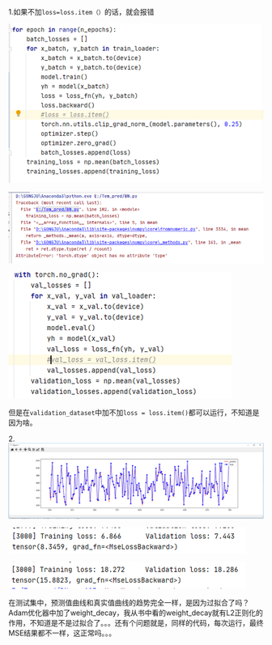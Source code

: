 1.如果不加`loss=loss.item（）`的话，就会报错

![image](./img/pic1.png)

![image text](./img/pic2.jpg)

![image text](./img/pic3.jpg)





​	但是在`validation_dataset`中加不加`loss = loss.item()`都可以运行，不知道是因为啥。

2.![image text](./img/pic4.jpg)

![image text](./img/pic5.jpg)



![image text](./img/pic6.jpg)



在测试集中，预测值曲线和真实值曲线的趋势完全一样，是因为过拟合了吗？Adam优化器中加了weight_decay，我从书中看的weight_decay就有L2正则化的作用，不知道是不是过拟合了。。。还有个问题就是，同样的代码，每次运行，最终MSE结果都不一样，这正常吗。。。

